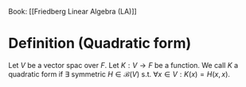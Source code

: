 Book: [[Friedberg Linear Algebra (LA)]]
# Definition (Quadratic form)
Let $V$ be a vector spac over $F$.
Let $K:V\to F$ be a function.
We call $K$ a quadratic form if $\exists$ symmetric $H\in \mathcal{B}(V)$ s.t. $\forall x\in V:K(x)=H(x,x)$.